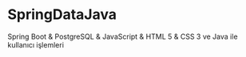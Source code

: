 # SpringDataJava
Spring Boot &amp; PostgreSQL &amp; JavaScript &amp; HTML 5 &amp; CSS 3 ve Java ile kullanıcı işlemleri
